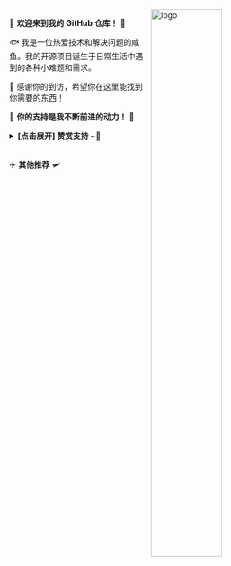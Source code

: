 <img src="https://github-readme-stats.vercel.app/api?username=Kwonelee&show_icons=true&theme=Default&locale=cn&hide=prs&rank_icon=github" alt="logo" align="right" width="50%" />

🤖 **欢迎来到我的 GitHub 仓库！** 🚀

🐟️ 我是一位热爱技术和解决问题的咸鱼。我的开源项目诞生于日常生活中遇到的各种小难题和需求。

🎉 感谢你的到访，希望你在这里能找到你需要的东西！

🎁 **你的支持是我不断前进的动力！** 💖

<details><summary><strong> [点击展开] 赞赏支持 ~🧧</strong></summary>

> ***我非常感谢您的赞赏和支持，它们将极大地激励我继续创新，持续产生有价值的工作。***
> - **TRC20:** `TDizmMPgy7cVUr5GsagkNGxyg2rJgf4FNf`

</details> 

✈️ **其他推荐** 🛩️
